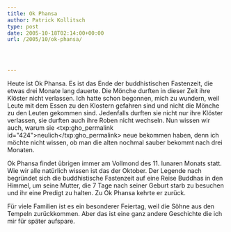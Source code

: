 ```yaml
---
title: Ok Phansa
author: Patrick Kollitsch
type: post
date: 2005-10-18T02:14:00+00:00
url: /2005/10/ok-phansa/




---
```

Heute ist Ok Phansa. Es ist das Ende der buddhistischen Fastenzeit, die etwas drei Monate lang dauerte. Die Mönche durften in dieser Zeit ihre Klöster nicht verlassen. Ich hatte schon begonnen, mich zu wundern, weil Leute mit dem Essen zu den Klostern gefahren sind und nicht die Mönche zu den Leuten gekommen sind. Jedenfalls durften sie nicht nur ihre Klöster verlassen, sie durften auch ihre Roben nicht wechseln. Nun wissen wir auch, warum sie <txp:gho_permalink id="424">neulich</txp:gho_permalink> neue bekommen haben, denn ich möchte nicht wissen, ob man die alten nochmal sauber bekommt nach drei Monaten. 

Ok Phansa findet übrigen immer am Vollmond des 11. lunaren Monats statt. Wie wir alle natürlich wissen ist das der Oktober. Der Legende nach begründet sich die buddhistische Fastenzeit auf eine Reise Buddhas in den Himmel, um seine Mutter, die 7 Tage nach seiner Geburt starb zu besuchen und ihr eine Predigt zu halten. Zu Ok Phansa kehrte er zurück.

Für viele Familien ist es ein besonderer Feiertag, weil die Söhne aus den Tempeln zurückkommen. Aber das ist eine ganz andere Geschichte die ich mir für später aufspare.
